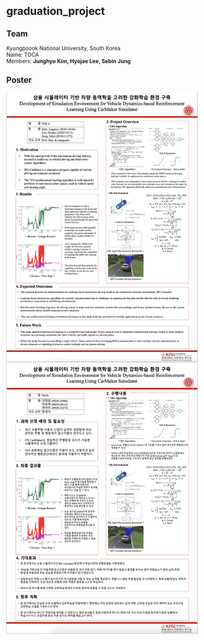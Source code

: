 # graduation_project

## Team
Kyungpoook National University, South Korea <br>
Name: TOCA <br>
Members: <strong>Junghyo Kim, Hyojae Lee, Sebin Jung</strong>

## Poster
![Alt text](poster/Poster_eng.png)
![Alt text](poster/Poster_kor.png)

